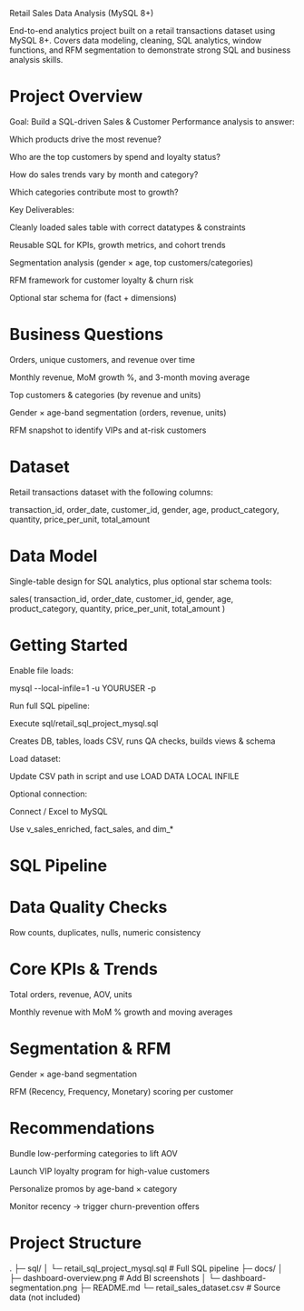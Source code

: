 Retail Sales Data Analysis (MySQL 8+)

End-to-end analytics project built on a retail transactions dataset using MySQL 8+.
Covers data modeling, cleaning, SQL analytics, window functions, and RFM segmentation to demonstrate strong SQL and business analysis skills.

# Project Overview

Goal: Build a SQL-driven Sales & Customer Performance analysis to answer:

Which products drive the most revenue?

Who are the top customers by spend and loyalty status?

How do sales trends vary by month and category?

Which categories contribute most to growth?

Key Deliverables:

Cleanly loaded sales table with correct datatypes & constraints

Reusable SQL for KPIs, growth metrics, and cohort trends

Segmentation analysis (gender × age, top customers/categories)

RFM framework for customer loyalty & churn risk

Optional star schema for (fact + dimensions)

# Business Questions

Orders, unique customers, and revenue over time

Monthly revenue, MoM growth %, and 3-month moving average

Top customers & categories (by revenue and units)

Gender × age-band segmentation (orders, revenue, units)

RFM snapshot to identify VIPs and at-risk customers

# Dataset

Retail transactions dataset with the following columns:

transaction_id, order_date, customer_id, gender, age, product_category, quantity, price_per_unit, total_amount

# Data Model

Single-table design for SQL analytics, plus optional star schema tools:

sales(
  transaction_id, order_date, customer_id, gender, age,
  product_category, quantity, price_per_unit, total_amount
)

# Getting Started

Enable file loads:

mysql --local-infile=1 -u YOURUSER -p


Run full SQL pipeline:

Execute sql/retail_sql_project_mysql.sql

Creates DB, tables, loads CSV, runs QA checks, builds views & schema

Load dataset:

Update CSV path in script and use LOAD DATA LOCAL INFILE

Optional connection:

Connect / Excel to MySQL

Use v_sales_enriched, fact_sales, and dim_*

# SQL Pipeline
# Data Quality Checks

Row counts, duplicates, nulls, numeric consistency

# Core KPIs & Trends

Total orders, revenue, AOV, units

Monthly revenue with MoM % growth and moving averages

# Segmentation & RFM

Gender × age-band segmentation

RFM (Recency, Frequency, Monetary) scoring per customer



# Recommendations

Bundle low-performing categories to lift AOV

Launch VIP loyalty program for high-value customers

Personalize promos by age-band × category

Monitor recency → trigger churn-prevention offers

# Project Structure
.
├─ sql/
│  └─ retail_sql_project_mysql.sql   # Full SQL pipeline
├─ docs/
│  ├─ dashboard-overview.png         # Add BI screenshots
│  └─ dashboard-segmentation.png
├─ README.md
└─ retail_sales_dataset.csv          # Source data (not included)
